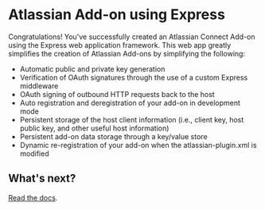 # Atlassian Add-on using Express

Congratulations! You've successfully created an Atlassian Connect Add-on using the Express web application framework. This web app greatly simplifies the creation of Atlassian Add-ons by simplifying the following:

* Automatic public and private key generation
* Verification of OAuth signatures through the use of a custom Express middleware
* OAuth signing of outbound HTTP requests back to the host
* Auto registration and deregistration of your add-on in development mode
* Persistent storage of the host client information (i.e., client key, host public key, and other useful host information)
* Persistent add-on data storage through a key/value store
* Dynamic re-registration of your add-on when the atlassian-plugin.xml is modified

## What's next?

[Read the docs](https://bitbucket.org/atlassian/node-feebs/src/master/README.md#markdown-header-install-dependencies).